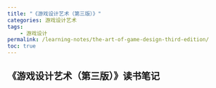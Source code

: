 ```yaml
---
title: "《游戏设计艺术（第三版）》"
categories: 游戏设计艺术
tags:
    - 游戏设计
permalink: /learning-notes/the-art-of-game-design-third-edition/
toc: true
---
```


## 《游戏设计艺术（第三版）》读书笔记
